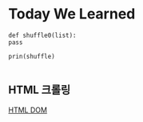 # Today We Learned



```
def shuffle0(list):
pass

prin(shuffle)


```



## HTML 크롤링

[HTML DOM](http://codingnuri.com/javascript-tutorial/html-dom-document-object-model-overview.html)


